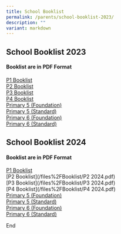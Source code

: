 ```yaml
---
title: School Booklist
permalink: /parents/school-booklist-2023/
description: ""
variant: markdown
---
```

## School Booklist 2023

#### Booklist are in PDF Format

[P1 Booklist](/files/2023%20P1.pdf)<br>
[P2 Booklist](/files/2023%20P2.pdf)<br>
[P3 Booklist](/files/2023%20P3.pdf)<br>
[P4 Booklist](/files/2023%20P4.pdf)<br>
[Primary 5 (Foundation)](/files/2023%20P5FDN.pdf)<br>
[Primary 5 (Standard)](/files/2023%20P5STD.pdf)<br>
[Primary 6 (Foundation)](/files/2023%20P6FDN.pdf)<br>
[Primary 6 (Standard)](/files/2023%20P6STD.pdf)

## School Booklist 2024

#### Booklist are in PDF Format

[P1 Booklist](/files%2FBooklist/P1_2024.pdf)<br>
[P2 Booklist](/files%2FBooklist/P2 2024.pdf)<br>
[P3 Booklist](/files%2FBooklist/P3 2024.pdf)<br>
[P4 Booklist](/files%2FBooklist/P4 2024.pdf)<br>
[Primary 5 (Foundation)](/files%2FBooklist/P5_FDN_2024.pdf)<br>
[Primary 5 (Standard)](/files%2FBooklist/P5_STD_2024.pdf)<br>
[Primary 6 (Foundation)](/files%2FBooklist/P6_FDN_2024.pdf)<br>
[Primary 6 (Standard)](/files%2FBooklist/P6_STD_2024.pdf)

End